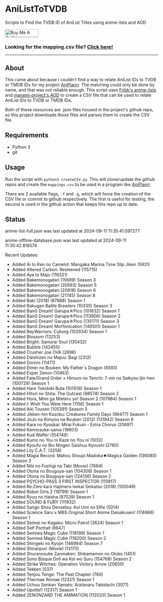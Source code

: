 # AniListToTVDB
Scripts to Find the TVDB ID of AniList Titles using anime-lists and AOD

<a href="https://www.buymeacoffee.com/noggl" target="_blank"><img src="https://www.buymeacoffee.com/assets/img/custom_images/orange_img.png" alt="Buy Me A Coffee" style="height: 25px !important;width: 110px !important;box-shadow: 0px 3px 2px 0px rgba(190, 190, 190, 0.5) !important;-webkit-box-shadow: 0px 3px 2px 0px rgba(190, 190, 190, 0.5) !important;" ></a>
### **Looking for the mapping.csv file? [Click here!](https://raw.githubusercontent.com/noggl/AniListToTVDB/main/mapping.csv)**
------------------------
## About
This came about because I couldn't find a way to relate AniList IDs to TVDB or TMDB IDs for my project [AniPlanrr](https://github.com/noggl/AniPlanrr). The matching could only be done by name, and that was not reliable enough. This script uses [Fribb's anime-lists](https://github.com/Fribb/anime-lists) and [manami-project's AOD](https://github.com/manami-project/anime-offline-database) to create a CSV file that can be used to relate AniList IDs to TVDB or TMDB IDs.

Both of these resources are .json files housed in the project's github repo, so this project downloads those files and parses them to create the CSV file.

## Requirements
- Python 3
- git

## Usage

Run the script with `python3 createCSV.py`. This will clone/update the github repos and create the `mappings.csv` to be used in a program like [AniPlanrr](https://github.com/noggl/AniPlanrr).

There are 2 available flags, `-f` and `-g`, which will force the creation of the CSV file or commit to github respectively. The first is useful for testing, the second is used in the github action that keeps this repo up to date.

## Status
anime-list-full.json was last updated at 2024-09-11 11:35:41.097277

anime-offline-database.json was last updated at 2024-09-11 11:35:42.816574



Recent Updates:

- Added Ai to Ken no Camelot: Mangaka Marina Time Slip Jiken (5931)
- Added Altered Carbon: Resleeved (115715)
- Added Aya to Majo (119321)
- Added Bakemonogatari (15689) Season 3
- Added Bakemonogatari (20593) Season 5
- Added Bakemonogatari (20918) Season 6
- Added Bakemonogatari (21745) Season 8
- Added Baki (2018) (97888) Season 1
- Added Bakugan Battle Brawlers (10330) Season 3
- Added BanG Dream! Garupa☆Pico (101632) Season 1
- Added BanG Dream! Garupa☆Pico (113906) Season 2
- Added BanG Dream! Garupa☆Pico (135171) Season 3
- Added BanG Dream! Morfonication (146501) Season 1
- Added BeyWarriors: Cyborg (102934) Season 1
- Added Blossom (13253)
- Added Bright: Samurai Soul (135432)
- Added Bubble (142455)
- Added Crusher Joe OVA (2696)
- Added Daishizen no Majuu: Bagi (2312)
- Added Dororo (11471)
- Added Elmer no Bouken: My Father`s Dragon (6593)
- Added Exper Zenon (10463)
- Added Fate/Grand Order × Himuro no Tenchi: 7-nin no Saikyou Ijin-hen (100729) Season 1
- Added Hare Tokidoki Buta (107618) Season 1
- Added Hitori no Shita: The Outcast (98574) Season 2
- Added Hora, Mimi ga Mieteru yo! Season 2 (107984) Season 1
- Added I: Wish You Were Here (1156) Season 1
- Added Ikki Tousen (105391) Season 5
- Added Jikken-hin Kazoku: Creatures Family Days (98477) Season 1
- Added JoJo no Kimyou na Bouken (2012) (131942) Season 6
- Added Kara no Kyoukai: Mirai Fukuin - Extra Chorus (20697)
- Added Kennosuke-sama (18603)
- Added Kud Wafter (104749)
- Added Kumo no You ni Kaze no You ni (1032)
- Added Kyoufu no Bio Ningen Saishuu Kyoushi (2780)
- Added Lily C.A.T. (3258)
- Added Magia Record: Mahou Shoujo Madoka★Magica Gaiden (136080) Season 3
- Added Nils no Fushigi na Tabi (Movie) (7664)
- Added Otona no Bouguya-san (104308) Season 1
- Added Otona no Bouguya-san (124136) Season 2
- Added PSYCHO-PASS 3 FIRST INSPECTOR (113917)
- Added Re:Zero kara Hajimeru Isekai Seikatsu (2018) (100049)
- Added Robot Girls Z (19799) Season 1
- Added Ryuu no Haisha (87539) Season 1
- Added SOUND & FURY (111932)
- Added Sango Shou Densetsu: Aoi Umi no Elfie (5014)
- Added Science Saru x MBS Original Short Anime Daisakusen! (174666) Season 1
- Added Seimei no Kagaku: Micro Patrol (3624) Season 1
- Added Self Portrait (8647)
- Added Semiwa Magic Cube (118199) Season 1
- Added Semiwa Magic Cube (118200) Season 2
- Added Shingeki no Kyojin (146984) Season 7
- Added Shiranpuri (Movie) (13175)
- Added Shuranosuke Zanmaken: Shikamamon no Otoko (1451)
- Added Sono Bisque Doll wa Koi wo Suru (154768) Season 2
- Added Strike Witches: Operation Victory Arrow (20650)
- Added Tekken (537)
- Added Tenjou Tenge: The Past Chapter (760)
- Added Thermae Romae (12321) Season 1
- Added Uchuu Senkan Yamato: Aratanaru Tabidachi (3071)
- Added Upotte!! (12317) Season 1
- Added ZENONZARD THE ANIMATION (112033) Season 1
